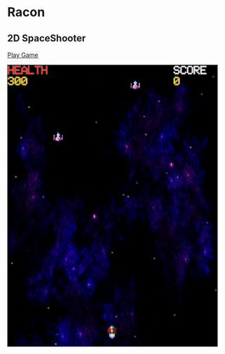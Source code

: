 # Racon

## 2D SpaceShooter

[Play Game](https://turkaytunc.itch.io/racon)

![Racon](https://github.com/turkaytunc/Racon/blob/master/StaticFiles/Racon.png)